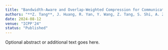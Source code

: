 ```yaml
---
title: "Bandwidth-Aware and Overlap-Weighted Compression for Communication-Efficient Federated Learning"
authors: "**Z. Tang**, J. Huang, R. Yan, Y. Wang, Z. Tang, S. Shi, A. Zhou, X. Chu"
date: 2024-08-12
venue: "ICPP'24"
status: "Published"
---
```

Optional abstract or additional text goes here.
